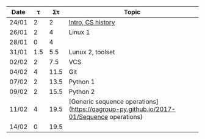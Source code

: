 Date  | τ   | Στ   | Topic
----- | --- | ---- | ----
24/01 | 2   | 2    | [Intro, CS history](https://qagroup-py.github.io/2017-01/Intro)
26/01 | 2   | 4    | Linux 1
28/01 | 0   | 4    |
31/01 | 1.5 | 5.5  | Lunux 2, toolset
02/02 | 2   | 7.5  | VCS
04/02 | 4   | 11.5 | Git
07/02 | 2   | 13.5 | Python 1
09/02 | 2   | 15.5 | Python 2
11/02 | 4   | 19.5 | [Generic sequence operations](https://qagroup-py.github.io/2017-01/Sequence operations)
14/02 | 0   | 19.5 |
